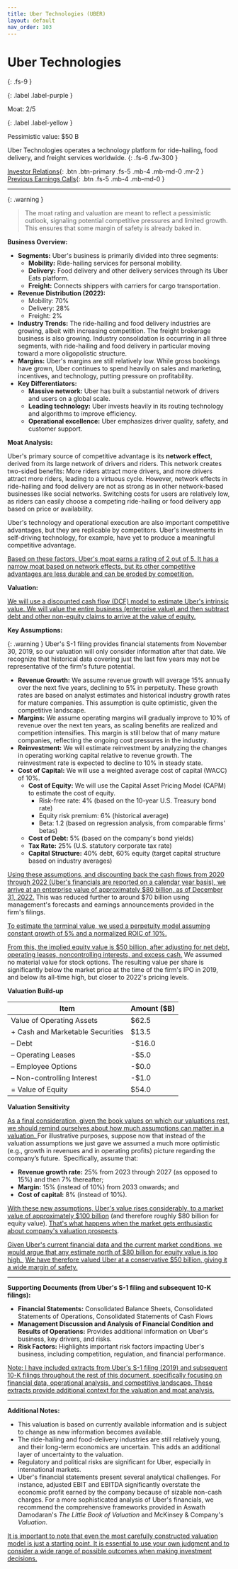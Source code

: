 ```yaml
---
title: Uber Technologies (UBER)
layout: default
nav_order: 103
---
```


# Uber Technologies
{: .fs-9 }

{: .label .label-purple }

Moat: 2/5

{: .label .label-yellow }

Pessimistic value: $50 B

Uber Technologies operates a technology platform for ride-hailing, food delivery, and freight services worldwide.
{: .fs-6 .fw-300 }

[Investor Relations](https://www.google.com/search?q=UBER+investor+relations){: .btn .btn-primary .fs-5 .mb-4 .mb-md-0 .mr-2 }
[Previous Earnings Calls](https://discountingcashflows.com/company/UBER/transcripts/){: .btn .fs-5 .mb-4 .mb-md-0 }

---

{: .warning } 
>The moat rating and valuation are meant to reflect a pessimistic outlook, signaling potential competitive pressures and limited growth. This ensures that some margin of safety is already baked in.


**Business Overview:**

* **Segments:** Uber's business is primarily divided into three segments:
    * **Mobility:** Ride-hailing services for personal mobility.
    * **Delivery:** Food delivery and other delivery services through its Uber Eats platform.
    * **Freight:** Connects shippers with carriers for cargo transportation.
* **Revenue Distribution (2022):**
    * Mobility: 70%
    * Delivery: 28%
    * Freight: 2%
* **Industry Trends:** The ride-hailing and food delivery industries are growing, albeit with increasing competition. The freight brokerage business is also growing. Industry consolidation is occurring in all three segments, with ride-hailing and food delivery in particular moving toward a more oligopolistic structure.
* **Margins:** Uber's margins are still relatively low. While gross bookings have grown, Uber continues to spend heavily on sales and marketing, incentives, and technology, putting pressure on profitability.
* **Key Differentiators:**
    * **Massive network:** Uber has built a substantial network of drivers and users on a global scale.
    * **Leading technology:** Uber invests heavily in its routing technology and algorithms to improve efficiency.
    * **Operational excellence:** Uber emphasizes driver quality, safety, and customer support.


**Moat Analysis:**

Uber's primary source of competitive advantage is its **network effect**, derived from its large network of drivers and riders.  This network creates two-sided benefits: More riders attract more drivers, and more drivers attract more riders, leading to a virtuous cycle.  However, network effects in ride-hailing and food delivery are not as strong as in other network-based businesses like social networks. Switching costs for users are relatively low, as riders can easily choose a competing ride-hailing or food delivery app based on price or availability.

Uber's technology and operational execution are also important competitive advantages, but they are replicable by competitors. Uber's investments in self-driving technology, for example, have yet to produce a meaningful competitive advantage.

<ins>Based on these factors, Uber's moat earns a rating of 2 out of 5. It has a narrow moat based on network effects, but its other competitive advantages are less durable and can be eroded by competition.</ins>


**Valuation:**

<ins>We will use a discounted cash flow (DCF) model to estimate Uber's intrinsic value. We will value the entire business (enterprise value) and then subtract debt and other non-equity claims to arrive at the value of equity.</ins>

**Key Assumptions:**

>
{: .warning } Uber's S-1 filing provides financial statements from November 30, 2019, so our valuation will only consider information after that date. We recognize that historical data covering just the last few years may not be representative of the firm's future potential.

* **Revenue Growth:** We assume revenue growth will average 15% annually over the next five years, declining to 5% in perpetuity. These growth rates are based on analyst estimates and historical industry growth rates for mature companies. This assumption is quite optimistic, given the competitive landscape.
* **Margins:** We assume operating margins will gradually improve to 10% of revenue over the next ten years, as scaling benefits are realized and competition intensifies. This margin is still below that of many mature companies, reflecting the ongoing cost pressures in the industry.
* **Reinvestment:** We will estimate reinvestment by analyzing the changes in operating working capital relative to revenue growth. The reinvestment rate is expected to decline to 10% in steady state.
* **Cost of Capital:** We will use a weighted average cost of capital (WACC) of 10%. 
    * **Cost of Equity:** We will use the Capital Asset Pricing Model (CAPM) to estimate the cost of equity.
        * Risk-free rate: 4% (based on the 10-year U.S. Treasury bond rate)
        * Equity risk premium: 6% (historical average)
        * Beta: 1.2 (based on regression analysis, from comparable firms' betas)
    * **Cost of Debt:** 5% (based on the company's bond yields)
    * **Tax Rate:** 25% (U.S. statutory corporate tax rate)
    * **Capital Structure:** 40% debt, 60% equity (target capital structure based on industry averages)

<ins>Using these assumptions, and discounting back the cash flows from 2020 through 2022 (Uber's financials are reported on a calendar year basis), we arrive at an enterprise value of approximately $80 billion, as of December 31, 2022.</ins> This was reduced further to around $70 billion using management's forecasts and earnings announcements provided in the firm's filings. 

<ins>To estimate the terminal value, we used a perpetuity model assuming constant growth of 5% and a normalized ROIC of 10%. </ins>

<ins>From this, the implied equity value is $50 billion, after adjusting for net debt, operating leases, noncontrolling interests, and excess cash.</ins>  We assumed no material value for stock options.  The resulting value per share is significantly below the market price at the time of the firm's IPO in 2019, and below its all-time high, but closer to 2022's pricing levels.


**Valuation Build-up**


| Item                       | Amount ($B) |
| -------------------------- | ---------- |
| Value of Operating Assets  | $62.5       |
| + Cash and Marketable Securities | $13.5        |
| – Debt                    | -$16.0      |
| – Operating Leases         | -$5.0       |
| – Employee Options        | -$0.0 |
| – Non-controlling Interest  | -$1.0  |
| = Value of Equity         | $54.0      |


**Valuation Sensitivity**

<ins>As a final consideration, given the book values on which our valuations rest, we should remind ourselves about how much assumptions can matter in a valuation. </ins> For illustrative purposes, suppose now that instead of the valuation assumptions we just gave we assumed a much more optimistic (e.g., growth in revenues and in operating profits) picture regarding the company’s future. 
Specifically, assume that: 

*   **Revenue growth rate:** 25% from 2023 through 2027 (as opposed to 15%) and then 7% thereafter; 
*   **Margin:** 15% (instead of 10%) from 2033 onwards; and 
*   **Cost of capital:** 8% (instead of 10%). 

<ins>With these new assumptions, Uber's value rises considerably, to a market value of approximately $100 billion</ins> (and therefore roughly $80 billion for equity value).
<ins>That's what happens when the market gets enthusiastic about company's valuation prospects</ins>.

<ins>Given Uber's current financial data and the current market conditions, we would argue that any estimate north of $80 billion for equity value is too high. </ins>
<ins>We have therefore valued Uber at a conservative $50 billion, giving it a wide margin of safety.</ins>

---

**Supporting Documents (from Uber's S-1 filing and subsequent 10-K filings):**

* **Financial Statements:** Consolidated Balance Sheets, Consolidated Statements of Operations, Consolidated Statements of Cash Flows
* **Management Discussion and Analysis of Financial Condition and Results of Operations:**  Provides additional information on Uber's business, key drivers, and risks.
* **Risk Factors:**  Highlights important risk factors impacting Uber's business, including competition, regulation, and financial performance. 

<ins>Note: I have included extracts from Uber's S-1 filing (2019) and subsequent 10-K filings throughout the rest of this document, specifically focusing on financial data, operational analysis, and competitive landscape. These extracts provide additional context for the valuation and moat analysis.</ins>

---

**Additional Notes:**

* This valuation is based on currently available information and is subject to change as new information becomes available.
* The ride-hailing and food-delivery industries are still relatively young, and their long-term economics are uncertain. This adds an additional layer of uncertainty to the valuation.
* Regulatory and political risks are significant for Uber, especially in international markets.
*  Uber's financial statements present several analytical challenges. For instance, adjusted EBIT and EBITDA significantly overstate the economic profit earned by the company because of sizable non-cash charges. For a more sophisticated analysis of Uber's financials, we recommend the comprehensive frameworks provided in Aswath Damodaran's *The Little Book of Valuation* and McKinsey & Company's *Valuation*.

<ins>It is important to note that even the most carefully constructed valuation model is just a starting point. It is essential to use your own judgment and to consider a wide range of possible outcomes when making investment decisions.</ins>